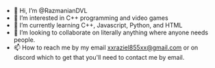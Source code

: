 - 👋 Hi, I’m @RazmanianDVL
- 👀 I’m interested in C++ programming and video games
- 🌱 I’m currently learning C++, Javascript, Python, and HTML
- 💞️ I’m looking to collaborate on literally anything where anyone needs people.
- 📫 How to reach me by my email xxraziel855xx@gmail.com or on discord which to get that you'll need to contact me by email.

<!---
RazmanianDVL/RazmanianDVL is a ✨ special ✨ repository because its `README.md` (this file) appears on your GitHub profile.
You can click the Preview link to take a look at your changes.
--->

